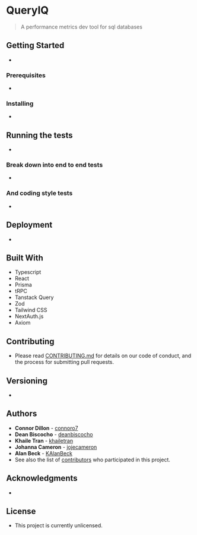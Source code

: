 # QueryIQ

> A performance metrics dev tool for sql databases

## Getting Started

-

### Prerequisites

-

### Installing

-

## Running the tests

-

### Break down into end to end tests

-

### And coding style tests

-

## Deployment

-

## Built With

<!-- - [Resource Name](Resource URL) - Resource description -->
- Typescript
- React
- Prisma
- tRPC
- Tanstack Query
- Zod
- Tailwind CSS
- NextAuth.js
- Axiom

## Contributing

- Please read [CONTRIBUTING.md](https://github.com/oslabs-beta/QueryIQ/blob/main/CONTRIBUTING.md) for details on our code of conduct, and the process for submitting pull requests.

## Versioning

-

## Authors

- **Connor Dillon** - [connoro7](https://github.com/connoro7)
- **Dean Biscocho** - [deanbiscocho](https://github.com/deanbiscocho)
- **Khaile Tran** - [khailetran](https://github.com/khailetran)
- **Johanna Cameron** - [jojecameron](https://github.com/jojecameron)
- **Alan Beck** - [KAlanBeck](https://github.com/KAlanBeck)
- See also the list of [contributors](https://github.com/oslabs-beta/QueryIQ/contributors) who participated in this project.

## Acknowledgments

-

## License

- This project is currently unlicensed.
